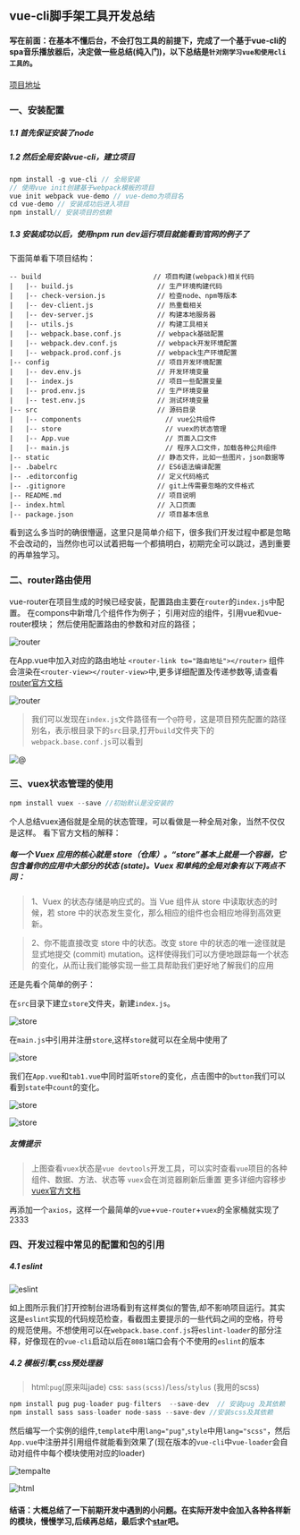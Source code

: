 ## vue-cli脚手架工具开发总结
####  写在前面：在基本不懂后台，不会打包工具的前提下，完成了一个基于vue-cli的spa音乐播放器后，决定做一些总结(纯入门)，以下总结是`针对刚学习vue和使用cli工具的`。
[项目地址](https://github.com/tobeapro/vue-music-player)
### 一、安装配置
##### 1.1 首先保证安装了node
##### 1.2 然后全局安装vue-cli，建立项目
```javascript
npm install -g vue-cli // 全局安装
// 使用vue init创建基于webpack模板的项目
vue init webpack vue-demo // vue-demo为项目名
cd vue-demo // 安装成功后进入项目
npm install// 安装项目的依赖 
```
##### 1.3 安装成功以后，使用npm run dev运行项目就能看到官网的例子了
下面简单看下项目结构：
```
-- build                            // 项目构建(webpack)相关代码
|   |-- build.js                     // 生产环境构建代码
|   |-- check-version.js             // 检查node、npm等版本
|   |-- dev-client.js                // 热重载相关
|   |-- dev-server.js                // 构建本地服务器
|   |-- utils.js                     // 构建工具相关
|   |-- webpack.base.conf.js         // webpack基础配置
|   |-- webpack.dev.conf.js          // webpack开发环境配置
|   |-- webpack.prod.conf.js         // webpack生产环境配置
|-- config                           // 项目开发环境配置
|   |-- dev.env.js                   // 开发环境变量
|   |-- index.js                     // 项目一些配置变量
|   |-- prod.env.js                  // 生产环境变量
|   |-- test.env.js                  // 测试环境变量
|-- src                              // 源码目录
|   |-- components                     // vue公共组件
|   |-- store                          // vuex的状态管理
|   |-- App.vue                        // 页面入口文件
|   |-- main.js                        // 程序入口文件，加载各种公共组件
|-- static                           // 静态文件，比如一些图片，json数据等
|-- .babelrc                         // ES6语法编译配置
|-- .editorconfig                    // 定义代码格式
|-- .gitignore                       // git上传需要忽略的文件格式
|-- README.md                        // 项目说明
|-- index.html                       // 入口页面
|-- package.json                     // 项目基本信息
```
看到这么多当时的确很懵逼，这里只是简单介绍下，很多我们开发过程中都是忽略不会改动的，当然你也可以试着把每一个都搞明白，初期完全可以跳过，遇到重要的再单独学习。
###  二、router路由使用
vue-router在项目生成的时候已经安装，配置路由主要在`router`的`index.js`中配置。
在compons中新增几个组件作为例子；
引用对应的组件，引用vue和vue-router模块；
然后使用配置路由的参数和对应的路径；

![router](https://tobeapro.github.io/img/cli1.png)

在App.vue中加入对应的路由地址
`<router-link to="路由地址"></router>`
组件会渲染在`<router-view></router-view>`中,更多详细配置及传递参数等,请查看[router官方文档](https://router.vuejs.org/zh-cn/)

![router](https://tobeapro.github.io/img/cli2.png)

> 我们可以发现在`index.js`文件路径有一个`@`符号，这是项目预先配置的路径别名，表示根目录下的`src`目录,打开`build`文件夹下的`webpack.base.conf.js`可以看到

![@](https://tobeapro.github.io/img/cli3.png)
### 三、vuex状态管理的使用
```javascript
npm install vuex --save //初始默认是没安装的
```
个人总结vuex通俗就是全局的状态管理，可以看做是一种全局对象，当然不仅仅是这样。
看下官方文档的解释：
#####  每一个 Vuex 应用的核心就是 store（仓库）。“store”基本上就是一个容器，它包含着你的应用中大部分的状态 (state)。Vuex 和单纯的全局对象有以下两点不同：

>1、Vuex 的状态存储是响应式的。当 Vue 组件从 store 中读取状态的时候，若 store 中的状态发生变化，那么相应的组件也会相应地得到高效更新。

>2、你不能直接改变 store 中的状态。改变 store 中的状态的唯一途径就是显式地提交 (commit) mutation。这样使得我们可以方便地跟踪每一个状态的变化，从而让我们能够实现一些工具帮助我们更好地了解我们的应用

还是先看个简单的例子：

在`src`目录下建立`store`文件夹，新建`index.js`。

![store](https://tobeapro.github.io/img/cli4.png)

在`main.js`中引用并注册`store`,这样`store`就可以在全局中使用了

![store](https://tobeapro.github.io/img/cli5.png)

我们在`App.vue`和`tab1.vue`中同时监听`store`的变化，点击图中的`button`我们可以看到`state`中`count`的变化。

![store](https://tobeapro.github.io/img/cli6.png)

![store](https://tobeapro.github.io/img/cli7.png)
##### 友情提示
> 上图查看`vuex`状态是`vue devtools`开发工具，可以实时查看`vue`项目的各种组件、数据、方法、状态等
> `vuex`会在浏览器刷新后重置
> 更多详细内容移步[vuex官方文档](https://vuex.vuejs.org/zh-cn/)

 再添加一个`axios`，这样一个最简单的`vue`+`vue-router`+`vuex`的全家桶就实现了2333

### 四、开发过程中常见的配置和包的引用
##### 4.1  eslint
![eslint](https://tobeapro.github.io/img/cli8.png)

如上图所示我们打开控制台进场看到有这样类似的警告,却不影响项目运行。其实这是`eslint`实现的代码规范检查，看截图主要提示的一些代码之间的空格，符号的规范使用。不想使用可以在`webpack.base.conf.js`将`eslint-loader`的部分注释，好像现在的`vue-cli`启动以后在`8081`端口会有个不使用的`eslint`的版本
##### 4.2 模板引擎,css预处理器

> html:`pug`(原来叫jade)
> css: `sass(scss)`/`less`/`stylus` (我用的scss)

```javascript
npm install pug pug-loader pug-filters  --save-dev  // 安装pug 及其依赖
npm install sass sass-loader node-sass --save-dev //安装scss及其依赖
```
然后编写一个实例的组件,`template`中用`lang="pug"`,`style`中用`lang="scss"`，然后`App.vue`中注册并引用组件就能看到效果了(现在版本的`vue-cli`中`vue-loader`会自动对组件中每个模块使用对应的loader)

![tempalte](https://tobeapro.github.io/img/cli9.png)

![html](https://tobeapro.github.io/img/cli10.png)

#### 结语：大概总结了一下前期开发中遇到的小问题。在实际开发中会加入各种各样新的模块，慢慢学习,后续再总结，最后求个[star](https://github.com/tobeapro/vue-music-player)吧。